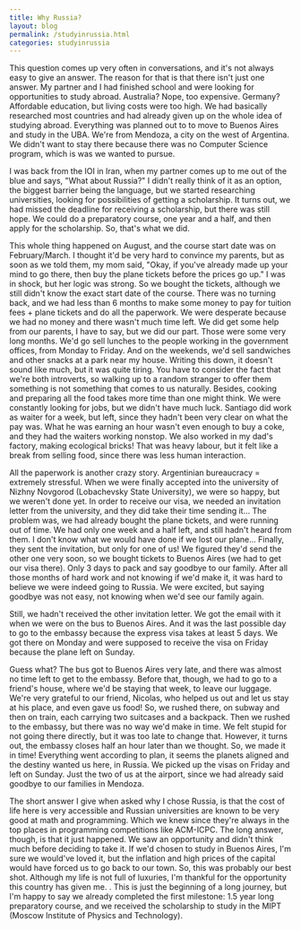 ```yaml
---
title: Why Russia?
layout: blog 
permalink: /studyinrussia.html
categories: studyinrussia
---
```

This question comes up very often in conversations, and it's not always easy to give an answer. The reason for that is that there isn't just one answer. My partner and I had finished school and were looking for opportunities to study abroad. Australia? Nope, too expensive. Germany? Affordable education, but living costs were too high. We had basically researched most countries and had already given up on the whole idea of studying abroad. Everything was planned out to to move to Buenos Aires and study in the UBA. We're from Mendoza, a city on the west of Argentina. We didn't want to stay there because there was no Computer Science program, which is was we wanted to pursue. 

I was back from the IOI in Iran, when my partner comes up to me out of the blue and says, "What about Russia?" I didn't really think of it as an option, the biggest barrier being the language, but we started researching universities, looking for possibilities of getting a scholarship. It turns out, we had missed the deadline for receiving a scholarship, but there was still hope. We could do a preparatory course, one year and a half, and then apply for the scholarship. So, that's what we did.

This whole thing happened on August, and the course start date was on February/March. I thought it'd be very hard to convince my parents, but as soon as we told them, my mom said, "Okay, if you've already made up your mind to go there, then buy the plane tickets before the prices go up." I was in shock, but her logic was strong. So we bought the tickets, although we still didn't know the exact start date of the course. There was no turning back, and we had less than 6 months to make some money to pay for tuition fees + plane tickets and do all the paperwork. We were desperate because we had no money and there wasn't much time left. We did get some help from our parents, I have to say, but we did our part. Those were some very long months. We'd go sell lunches to the people working in the government offices, from Monday to Friday. And on the weekends, we'd sell sandwiches and other snacks at a park near my house. Writing this down, it doesn't sound like much, but it was quite tiring. You have to consider the fact that we're both introverts, so walking up to a random stranger to offer them something is not something that comes to us naturally. Besides, cooking and preparing all the food takes more time than one might think. We were constantly looking for jobs, but we didn't have much luck. Santiago did work as waiter for a week, but left, since they hadn't been very clear on what the pay was. What he was earning an hour wasn't even enough to buy a coke, and they had the waiters working nonstop. We also worked in my dad's factory, making ecological bricks! That was heavy labour, but it felt like a break from selling food, since there was less human interaction.

All the paperwork is another crazy story. Argentinian bureaucracy = extremely stressful. When we were finally accepted into the university of Nizhny Novgorod (Lobachevsky State University), we were so happy, but we weren't done yet. In order to receive our visa, we needed an invitation letter from the university, and they did take their time sending it... The problem was, we had already bought the plane tickets, and were running out of time. We had only one week and a half left, and still hadn't heard from them. I don't know what we would have done  if we lost our plane... Finally, they sent the invitation, but only for one of us! We figured they'd send the other one very soon, so we bought tickets to Buenos Aires (we had to get our visa there). Only 3 days to pack and say goodbye to our family. After all those months of hard work and not knowing if we'd make it, it was hard to believe we were indeed going to Russia. We were excited, but saying goodbye was not easy, not knowing when we'd see our family again.

Still, we hadn't received the other invitation letter. We got the email with it when we were on the bus to Buenos Aires. And it was the last possible day to go to the embassy because the express visa takes at least 5 days. We got there on Monday and were supposed to receive the visa on Friday because the plane left on Sunday. 

Guess what? The bus got to Buenos Aires very late, and there was almost no time left to get to the embassy. Before that, though, we had to go to a friend's house, where we'd be staying that week, to leave our luggage. We're very grateful to our friend, Nicolas, who helped us out and let us stay at his place, and even gave us food! So, we rushed there, on subway and then on train, each carrying two suitcases and a backpack. Then we rushed to the embassy, but there was no way we'd make in time. We felt stupid for not going there directly, but it was too late to change that. However, it turns out, the embassy closes half an hour later than we thought. So, we made it in time! Everything went according to plan, it seems the planets aligned and the destiny wanted us here, in Russia. We picked up the visas on Friday and left on Sunday. Just the two of us at the airport, since we had already said goodbye to our families in Mendoza.

The short answer I give when asked why I chose Russia, is that the cost of life here is very accessible and Russian universities are known to be very good at math and programming. Which we knew since they're always in the top places in programming competitions like ACM-ICPC. The long answer, though, is that it just happened. We saw an opportunity and didn't think much before deciding to take it. If we'd chosen to study in Buenos Aires, I'm sure we would've loved it, but the inflation and high prices of the capital would have forced us to go back to our town. So, this was probably our best shot. Although my life is not full of luxuries, I'm thankful for the opportunity this country has given me. . This is just the beginning of a long journey, but I'm happy to say we already completed the first milestone: 1.5 year long preparatory course, and we received the scholarship to study in the MIPT (Moscow Institute of Physics and Technology).
